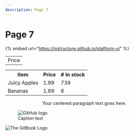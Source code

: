 ```yaml
---
description: Page 7
---
```


# Page 7

{% embed url="https://instructure.github.io/platform-ui" %}

<div align="center">

|   |
|:-----:|
| Price |

</div>


<table style="margin-left: auto; margin-right: auto;">
  <tr><th>Item</th>           <th>Price</th>      <th># In stock</th></tr>
  <tr><td>Juicy Apples</td>   <td>1.99</td>       <td>739</td></tr>
  <tr><td>Bananas</td>        <td>1.89</td>       <td>6</td></tr>
</table>

<div style="text-align: center;">
Your centered paragraph text goes here.
</div>

<figure>
  <picture>
    <source srcset="https://user-images.githubusercontent.com/3369400/139447912-e0f43f33-6d9f-45f8-be46-2df5bbc91289.png" media="(prefers-color-scheme: dark)">
    <img src="https://user-images.githubusercontent.com/3369400/139448065-39a229ba-4b06-434b-bc67-616e2ed80c8f.png" alt="GitHub logo">
  </picture>
  <figcaption>Caption text</figcaption>
</figure>


![The GitBook Logo](https://user-images.githubusercontent.com/3369400/139447912-e0f43f33-6d9f-45f8-be46-2df5bbc91289.png)
